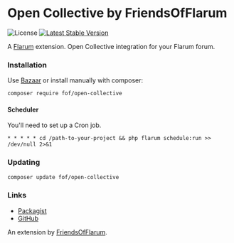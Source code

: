 # Open Collective by FriendsOfFlarum

![License](https://img.shields.io/badge/license-MIT-blue.svg) [![Latest Stable Version](https://img.shields.io/packagist/v/fof/open-collective.svg)](https://packagist.org/packages/fof/open-collective)

A [Flarum](http://flarum.org) extension. Open Collective integration for your Flarum forum.

### Installation

Use [Bazaar](https://discuss.flarum.org/d/5151-flagrow-bazaar-the-extension-marketplace) or install manually with composer:

```sh
composer require fof/open-collective
```

#### Scheduler

You'll need to set up a Cron job.

```
* * * * * cd /path-to-your-project && php flarum schedule:run >> /dev/null 2>&1
```

### Updating

```sh
composer update fof/open-collective
```

### Links

- [Packagist](https://packagist.org/packages/fof/open-collective)
- [GitHub](https://github.com/FriendsOfFlarum/open-collective)

An extension by [FriendsOfFlarum](https://github.com/FriendsOfFlarum).
